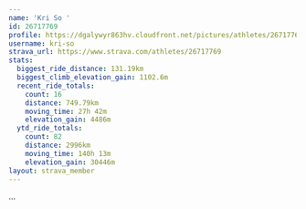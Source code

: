 ```yaml
---
name: 'Kri So '
id: 26717769
profile: https://dgalywyr863hv.cloudfront.net/pictures/athletes/26717769/7761026/14/large.jpg
username: kri-so
strava_url: https://www.strava.com/athletes/26717769
stats:
  biggest_ride_distance: 131.19km
  biggest_climb_elevation_gain: 1102.6m
  recent_ride_totals:
    count: 16
    distance: 749.79km
    moving_time: 27h 42m
    elevation_gain: 4486m
  ytd_ride_totals:
    count: 82
    distance: 2996km
    moving_time: 140h 13m
    elevation_gain: 30446m
layout: strava_member
--- 
```

...
